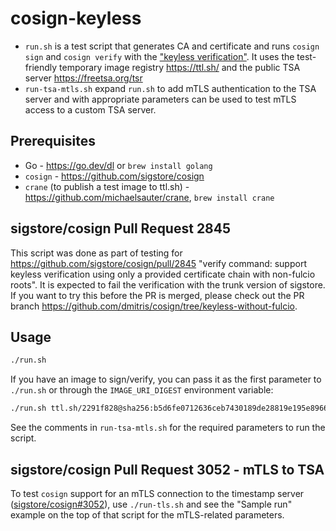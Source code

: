 # cosign-keyless
* `run.sh` is a test script that generates CA and certificate and
runs `cosign sign` and `cosign verify` with the ["keyless verification"](https://docs.sigstore.dev/cosign/keyless/).
It uses the test-friendly temporary image registry <https://ttl.sh/>
and the public TSA server <https://freetsa.org/tsr>
* `run-tsa-mtls.sh` expand `run.sh` to add mTLS authentication to the TSA server and with appropriate parameters
can be used to test mTLS access to a custom TSA server.

## Prerequisites
- Go - https://go.dev/dl or `brew install golang`
- `cosign` - https://github.com/sigstore/cosign
- `crane` (to publish a test image to ttl.sh) - https://github.com/michaelsauter/crane, `brew install crane`

## sigstore/cosign Pull Request 2845
This script was done as part of testing for https://github.com/sigstore/cosign/pull/2845 "verify command: support keyless verification using only a provided certificate chain with non-fulcio roots".
It is expected to fail the verification with the trunk version of sigstore. If you want to try this
before the PR is merged, please check out the PR branch https://github.com/dmitris/cosign/tree/keyless-without-fulcio.

## Usage
```bash
./run.sh
```

If you have an image to sign/verify, you can pass it as the first parameter to `./run.sh`
or through the `IMAGE_URI_DIGEST` environment variable:
```bash
./run.sh ttl.sh/2291f828@sha256:b5d6fe0712636ceb7430189de28819e195e8966372edfc2d9409d79402a0dc16
```

See the comments in `run-tsa-mtls.sh` for the required parameters to run the script.

## sigstore/cosign Pull Request 3052 - mTLS to TSA
To test `cosign` support for an mTLS connection to the timestamp server ([sigstore/cosign#3052](https://github.com/sigstore/cosign/pull/3052)), use `./run-tls.sh` and
see the "Sample run" example on the top of that script for the mTLS-related parameters.
